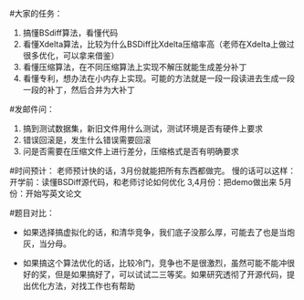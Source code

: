 #大家的任务：
1. 搞懂BSdiff算法，看懂代码
2. 看懂Xdelta算法，比较为什么BSDiff比Xdelta压缩率高（老师在Xdelta上做过很多优化，可以拿来借鉴）
3. 看懂压缩算法，在不同压缩算法上实现不解压就能生成差分补丁
4. 看懂专利，想办法在小内存上实现。可能的方法就是一段一段读进去生成一段一段的补丁，然后合并为大补丁

#发邮件问：
1. 搞到测试数据集，新旧文件用什么测试，测试环境是否有硬件上要求
2. 错误回滚是，发生什么错误需要回滚
3. 问是否需要在压缩文件上进行差分，压缩格式是否有明确要求

#时间预计：
老师预计快的话，3月份就能把所有东西都做完。
慢的话可以这样：
开学前：读懂BSDiff源代码，和老师讨论如何优化
3,4月份：把demo做出来
5月份：开始写英文论文

#题目对比：


- 如果选择搞虚拟化的话，和清华竞争，我们底子没那么厚，可能去了也是当炮灰，当分母。


- 如果搞这个算法优化的话，比较冷门，竞争也不是很激烈，虽然可能不能冲很好的奖，但是如果搞好了，可以试试二三等奖。如果研究透彻了开源代码，提出优化方法，对找工作也有帮助